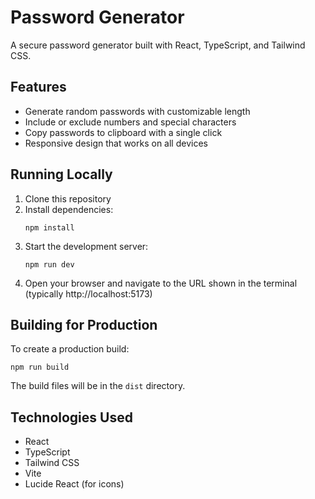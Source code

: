 # Password Generator

A secure password generator built with React, TypeScript, and Tailwind CSS.

## Features

- Generate random passwords with customizable length
- Include or exclude numbers and special characters
- Copy passwords to clipboard with a single click
- Responsive design that works on all devices

## Running Locally

1. Clone this repository
2. Install dependencies:
   ```
   npm install
   ```
3. Start the development server:
   ```
   npm run dev
   ```
4. Open your browser and navigate to the URL shown in the terminal (typically http://localhost:5173)

## Building for Production

To create a production build:

```
npm run build
```

The build files will be in the `dist` directory.

## Technologies Used

- React
- TypeScript
- Tailwind CSS
- Vite
- Lucide React (for icons)